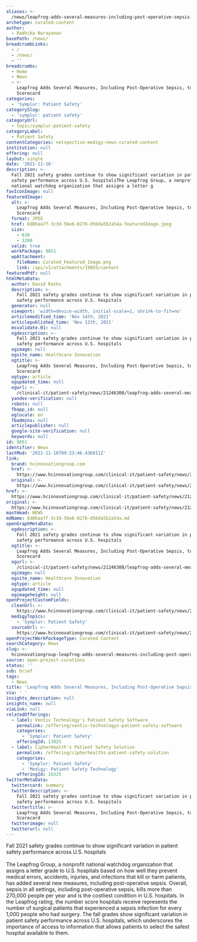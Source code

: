 ```yaml
---
aliases: >-
  /news/leapfrog-adds-several-measures-including-post-operative-sepsis-to-scorecard
archetype: curated-content
author:
  - Radhika Narayanan
basePath: /news/
breadcrumbLinks:
  - /
  - /news/
  - ''
breadcrumbs:
  - Home
  - News
  - >-
    Leapfrog Adds Several Measures, Including Post-Operative Sepsis, to
    Scorecard
categories:
  - 'Symplur: Patient Safety'
categorySlug:
  - 'symplur: patient safety'
categoryUrl:
  - topic/symplur-patient-safety
categoryLabel:
  - Patient Safety
contentCategories: netspective-medigy-news-curated-content
institution: null
offering: null
layOut: single
date: '2021-11-16'
description: >-
  Fall 2021 safety grades continue to show significant variation in patient
  safety performance across U.S. hospitalsThe Leapfrog Group, a nonprofit
  national watchdog organization that assigns a letter g
favIconImage: null
featuredImage:
  alt: >-
    Leapfrog Adds Several Measures, Including Post-Operative Sepsis, to
    Scorecard
  format: JPEG
  href: 6d86aa7f-3c3d-56e6-8276-d56da5b2a54a-featuredImage.jpeg
  size:
    - 630
    - 1200
  valid: true
  workPackage: 9851
  wpAttachment:
    fileName: Curated_Featured_Image.png
    link: /api/v3/attachments/19055/content
featuredPdf: null
htmlMetaData:
  author: David Raths
  description: >-
    Fall 2021 safety grades continue to show significant variation in patient
    safety performance across U.S. hospitals
  generator: null
  viewport: 'width=device-width, initial-scale=1, shrink-to-fit=no'
  articlemodified_time: 'Nov 14th, 2021'
  articlepublished_time: 'Nov 12th, 2021'
  msvalidate.01: null
  ogdescription: >-
    Fall 2021 safety grades continue to show significant variation in patient
    safety performance across U.S. hospitals
  ogimage: null
  ogsite_name: Healthcare Innovation
  ogtitle: >-
    Leapfrog Adds Several Measures, Including Post-Operative Sepsis, to
    Scorecard
  ogtype: article
  ogupdated_time: null
  ogurl: >-
    /clinical-it/patient-safety/news/21246308/leapfrog-adds-several-measures-including-postoperative-sepsis-to-scorecard
  yandex-verification: null
  robots: null
  fbapp_id: null
  oglocale: en
  fbadmins: null
  articlepublisher: null
  google-site-verification: null
  keywords: null
id: 9851
identifier: News
lastMod: '2021-11-16T09:23:46.436811Z'
link:
  brand: hcinnovationgroup.com
  href: >-
    https://www.hcinnovationgroup.com/clinical-it/patient-safety/news/21246308/leapfrog-adds-several-measures-including-postoperative-sepsis-to-scorecard
  original: >-
    https://www.hcinnovationgroup.com/clinical-it/patient-safety/news/21246308/leapfrog-adds-several-measures-including-postoperative-sepsis-to-scorecard
href: >-
  https://www.hcinnovationgroup.com/clinical-it/patient-safety/news/21246308/leapfrog-adds-several-measures-including-postoperative-sepsis-to-scorecard
original: >-
  https://www.hcinnovationgroup.com/clinical-it/patient-safety/news/21246308/leapfrog-adds-several-measures-including-postoperative-sepsis-to-scorecard
mastHead: NEWS
mdName: 6d86aa7f-3c3d-56e6-8276-d56da5b2a54a.md
openGraphMetaData:
  ogdescription: >-
    Fall 2021 safety grades continue to show significant variation in patient
    safety performance across U.S. hospitals
  ogtitle: >-
    Leapfrog Adds Several Measures, Including Post-Operative Sepsis, to
    Scorecard
  ogurl: >-
    /clinical-it/patient-safety/news/21246308/leapfrog-adds-several-measures-including-postoperative-sepsis-to-scorecard
  ogimage: null
  ogsite_name: Healthcare Innovation
  ogtype: article
  ogupdated_time: null
  ogimageheight: null
openProjectCustomFields:
  cleanUrl: >-
    https://www.hcinnovationgroup.com/clinical-it/patient-safety/news/21246308/leapfrog-adds-several-measures-including-postoperative-sepsis-to-scorecard
  medigyTopics:
    - 'Symplur: Patient Safety'
  sourceUrl: >-
    https://www.hcinnovationgroup.com/clinical-it/patient-safety/news/21246308/leapfrog-adds-several-measures-including-postoperative-sepsis-to-scorecard
openProjectWorkPackageType: Curated Content
searchCategory: News
slug: >-
  hcinnovationgroup-leapfrog-adds-several-measures-including-post-operative-sepsis-to-scorecard
source: open-project-curations
status: ''
sub: brief
tags:
  - News
title: 'Leapfrog Adds Several Measures, Including Post-Operative Sepsis, to Scorecard'
via: ' '
insights_description: null
insights_name: null
viaLink: null
relatedOfferings:
  - label: Ventiv Technology's Patient Safety Software
    permalink: /offering/ventiv-technologys-patient-safety-software
    categories:
      - 'Symplur: Patient Safety'
    offeringId: 13025
  - label: CipherHealth's Patient Safety Solution
    permalink: /offering/cipherhealths-patient-safety-solution
    categories:
      - 'Symplur: Patient Safety'
      - 'Medigy: Patient Safety Technology'
    offeringId: 10325
twitterMetaData:
  twittercard: summary
  twitterdescription: >-
    Fall 2021 safety grades continue to show significant variation in patient
    safety performance across U.S. hospitals
  twittertitle: >-
    Leapfrog Adds Several Measures, Including Post-Operative Sepsis, to
    Scorecard
  twitterimage: null
  twitterurl: null
---
```

<p>Fall 2021 safety grades continue to show significant variation in patient safety performance across U.S. hospitals<br><br>The Leapfrog Group, a nonprofit national watchdog organization that assigns a letter grade to U.S. hospitals based on how well they prevent medical errors, accidents, injuries, and infections that kill or harm patients, has added several new measures, including post-operative sepsis.
Overall, sepsis in all settings, including post-operative sepsis, kills more than 270,000 people per year and is the costliest condition in U.S. hospitals.
In the Leapfrog rating, the number score hospitals receive represents the number of surgical patients that experienced a sepsis infection for every 1,000 people who had surgery.
The fall grades show significant variation in patient safety performance across U.S. hospitals, which underscores the importance of access to information that allows patients to select the safest hospital available to them.</p>